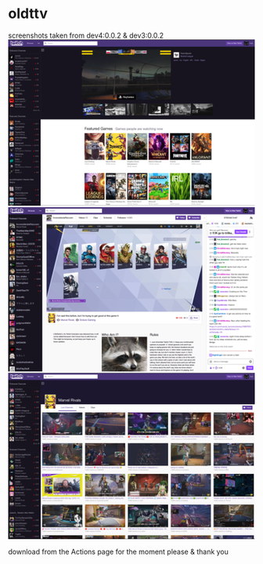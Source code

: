 # oldttv

screenshots taken from dev4:0.0.2 & dev3:0.0.2
<img src="docs/ss-1.png">
<img src="docs/ss-2.png">
<img src="docs/ss-3.png">

download from the Actions page for the moment please & thank you